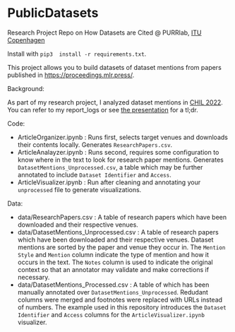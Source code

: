 # PublicDatasets
Research Project Repo on How Datasets are Cited @ PURRlab, [ITU Copenhagen](http://en.itu.dk/)

Install with `pip3  install -r requirements.txt`.

This project allows you to build datasets of dataset mentions from papers published in https://proceedings.mlr.press/.

Background:

As part of my research project, I analyzed dataset mentions in [CHIL 2022](https://www.chilconference.org/). You can refer to my report_logs or see [the presentation](
https://github.com/madprogramer/PublicDatasets/blob/main/report_logs/Towards%20Understanding%20The%20Hidden%20Popularity%20of%20Machine%20Learning%20Datasets_Slides.pptx) for a tl;dr.

Code:  

* ArticleOrganizer.ipynb : Runs first, selects target venues and downloads their contents locally. Generates `ResearchPapers.csv`.
* ArticleAnalayzer.ipynb : Runs second, requires some configuration to know where in the text to look for research paper mentions. Generates `DatasetMentions_Unprocessed.csv`, a table which may be further annotated to include `Dataset Identifier` and `Access`.
* ArticleVisualizer.ipynb : Run after cleaning and annotating your `unprocessed` file to generate visualizations.

Data:

* data/ResearchPapers.csv : A table of research papers which have been downloaded and their respective venues.
* data/DatasetMentions_Unprocessed.csv : A table of research papers which have been downloaded and their respective venues. Dataset mentions are sorted by the paper and venue they occur in. The `Mention Style` and `Mention` column indicate the type of mention and how it occurs in the text. The `Notes` column is used to indicate the original context so that an annotator may validate and make corrections if necessary.
* data/DatasetMentions_Processed.csv : A table of which has been manually annotated over `DatasetMentions_Unprocessed`. Redudant columns were merged and footnotes were replaced with URLs instead of numbers. The example used in this repository introduces the `Dataset Identifier` and `Access` columns for the `ArticleVisualizer.ipynb` visualizer.
